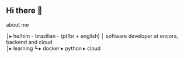## Hi there 👋

about me 

│▸ he/him - brazilian - (pt/br + english)
│    software developer at encora, backend and cloud                                             
│▸ learning
    ┗ ▸  docker
      ▸  python 
      ▸  cloud
